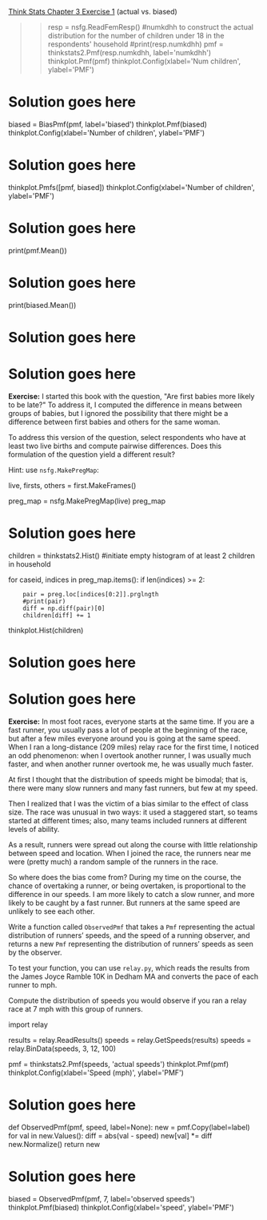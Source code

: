 [Think Stats Chapter 3 Exercise 1](http://greenteapress.com/thinkstats2/html/thinkstats2004.html#toc31) (actual vs. biased)

>> resp = nsfg.ReadFemResp()
#numkdhh to construct the actual distribution for the number of children under 18 in the respondents' household
#print(resp.numkdhh)
pmf = thinkstats2.Pmf(resp.numkdhh, label='numkdhh')
thinkplot.Pmf(pmf)
thinkplot.Config(xlabel='Num children', ylabel='PMF')

# Solution goes here
biased = BiasPmf(pmf, label='biased')
thinkplot.Pmf(biased)
thinkplot.Config(xlabel='Number of children', ylabel='PMF')

# Solution goes here
thinkplot.Pmfs([pmf, biased])
thinkplot.Config(xlabel='Number of children', ylabel='PMF')

# Solution goes here
print(pmf.Mean())

# Solution goes here
print(biased.Mean())

# Solution goes here

# Solution goes here

**Exercise:** I started this book with the question, "Are first babies more likely to be late?" To address it, I computed the difference in means between groups of babies, but I ignored the possibility that there might be a difference between first babies and others for the same woman.

To address this version of the question, select respondents who have at least two live births and compute pairwise differences. Does this formulation of the question yield a different result?

Hint: use `nsfg.MakePregMap`:

live, firsts, others = first.MakeFrames()

preg_map = nsfg.MakePregMap(live)
preg_map

# Solution goes here
children = thinkstats2.Hist()
#initiate empty histogram of at least 2 children in household

for caseid, indices in preg_map.items():
    if len(indices) >= 2:
        
        pair = preg.loc[indices[0:2]].prglngth
        #print(pair)
        diff = np.diff(pair)[0]
        children[diff] += 1
        
thinkplot.Hist(children)

# Solution goes here

# Solution goes here

**Exercise:** In most foot races, everyone starts at the same time. If you are a fast runner, you usually pass a lot of people at the beginning of the race, but after a few miles everyone around you is going at the same speed.
When I ran a long-distance (209 miles) relay race for the first time, I noticed an odd phenomenon: when I overtook another runner, I was usually much faster, and when another runner overtook me, he was usually much faster.

At first I thought that the distribution of speeds might be bimodal; that is, there were many slow runners and many fast runners, but few at my speed.

Then I realized that I was the victim of a bias similar to the effect of class size. The race was unusual in two ways: it used a staggered start, so teams started at different times; also, many teams included runners at different levels of ability.

As a result, runners were spread out along the course with little relationship between speed and location. When I joined the race, the runners near me were (pretty much) a random sample of the runners in the race.

So where does the bias come from? During my time on the course, the chance of overtaking a runner, or being overtaken, is proportional to the difference in our speeds. I am more likely to catch a slow runner, and more likely to be caught by a fast runner. But runners at the same speed are unlikely to see each other.

Write a function called `ObservedPmf` that takes a `Pmf` representing the actual distribution of runners’ speeds, and the speed of a running observer, and returns a new `Pmf` representing the distribution of runners’ speeds as seen by the observer.

To test your function, you can use `relay.py`, which reads the results from the James Joyce Ramble 10K in Dedham MA and converts the pace of each runner to mph.

Compute the distribution of speeds you would observe if you ran a relay race at 7 mph with this group of runners.

import relay

results = relay.ReadResults()
speeds = relay.GetSpeeds(results)
speeds = relay.BinData(speeds, 3, 12, 100)

pmf = thinkstats2.Pmf(speeds, 'actual speeds')
thinkplot.Pmf(pmf)
thinkplot.Config(xlabel='Speed (mph)', ylabel='PMF')

# Solution goes here

def ObservedPmf(pmf, speed, label=None):
    new = pmf.Copy(label=label)
    for val in new.Values():
        diff = abs(val - speed)
        new[val] *= diff
    new.Normalize()
    return new


# Solution goes here
biased = ObservedPmf(pmf, 7, label='observed speeds')
thinkplot.Pmf(biased)
thinkplot.Config(xlabel='speed', ylabel='PMF')
